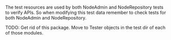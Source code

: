 <!-- Copyright Yahoo. Licensed under the terms of the Apache 2.0 license. See LICENSE in the project root. -->
<!-- Copyright Vespa.ai. Licensed under the terms of the Apache 2.0 license. See LICENSE in the project root. -->
The test resources are used by both NodeAdmin and NodeRepository
tests to verify APIs. So when modifying this test data
remember to check tests for both NodeAdmin and NodeRepository.

TODO: Get rid of this package. Move to Tester objects in the test dir of each of those modules.
